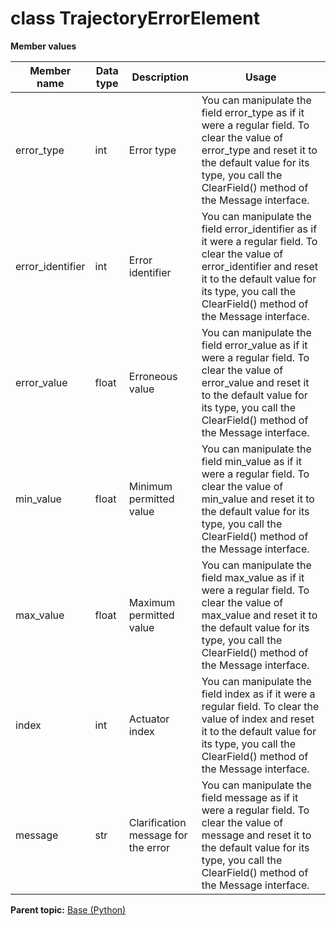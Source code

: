 # class TrajectoryErrorElement

 **Member values** 

|Member name|Data type|Description|Usage|
|-----------|---------|-----------|-----|
|error\_type|int|Error type|You can manipulate the field error\_type as if it were a regular field. To clear the value of error\_type and reset it to the default value for its type, you call the ClearField\(\) method of the Message interface.|
|error\_identifier|int|Error identifier|You can manipulate the field error\_identifier as if it were a regular field. To clear the value of error\_identifier and reset it to the default value for its type, you call the ClearField\(\) method of the Message interface.|
|error\_value|float|Erroneous value|You can manipulate the field error\_value as if it were a regular field. To clear the value of error\_value and reset it to the default value for its type, you call the ClearField\(\) method of the Message interface.|
|min\_value|float|Minimum permitted value|You can manipulate the field min\_value as if it were a regular field. To clear the value of min\_value and reset it to the default value for its type, you call the ClearField\(\) method of the Message interface.|
|max\_value|float|Maximum permitted value|You can manipulate the field max\_value as if it were a regular field. To clear the value of max\_value and reset it to the default value for its type, you call the ClearField\(\) method of the Message interface.|
|index|int|Actuator index|You can manipulate the field index as if it were a regular field. To clear the value of index and reset it to the default value for its type, you call the ClearField\(\) method of the Message interface.|
|message|str|Clarification message for the error|You can manipulate the field message as if it were a regular field. To clear the value of message and reset it to the default value for its type, you call the ClearField\(\) method of the Message interface.|

**Parent topic:** [Base \(Python\)](../../summary_pages/Base.md)

